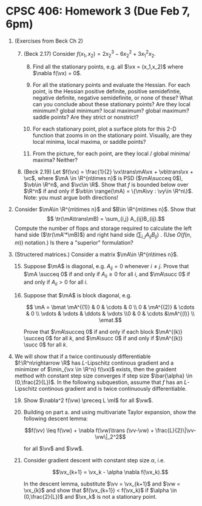 # **CPSC 406: Homework 3 (Due Feb 7, 6pm)**

1. (Exercises from Beck Ch 2) 

    7. (Beck 2.17) Consider $f(x_1,x_2) =  2x_2^3-6x_2^2+3x_1^2x_2$.

        8. Find all the stationary points, e.g. all $\vx = (x_1,x_2)$ where $\nabla f(\vx) = 0$. 

        9. For all the stationary points and evaluate the Hessian. For each point, is the Hessian positive definite, positive semidefintie, negative definite, negative semidefinite, or none of these? What can you conclude about these stationary points? Are they local minimum? global minimum? local maximum? global maximum? saddle points? Are they strict or nonstrict?

        10. For each stationary point, plot a surface  plots for this 2-D function that zooms in on the stationary point. Visually, are they local minima, local maxima, or saddle points?

        11.  From the picture, for each point, are they local / global minima/ maxima? Neither?
    
    12. (Beck 2.19) Let $f(\vx) = \frac{1}{2} \vx\trans\mA\vx + \vb\trans\vx + \vc$, where $\mA \in \R^{n\times n}$ is PSD ($\mA\succeq 0$), $\vb\in \R^n$, and $\vc\in \R$. Show that $f$ is bounded below over $\R^n$ if and only if $\vb\in \range(\mA) = \{\mA\vy : \vy\in \R^n\}$. Note: you must argue both directions!

13. Consider $\mA\in \R^{m\times n}$ and $B\in \R^{m\times n}$. Show that 
    $$ \tr(\mA\trans\mB) = \sum_{i,j} A_{ij}B_{ij}.$$ 
    Compute the number of flops and storage required to calculate the left hand side ($\tr(\mA'*\mB)$) and right hand side ($\sum_{i,j} A_{ij}B_{ij}$) . (Use  $O(f(n,m))$ notation.) Is there a "superior" formulation?

14. (Structered matrices.) Consider a  matrix $\mA\in \R^{n\times n}$.

    15. Suppose $\mA$ is diagonal, e.g. $A_{ij} = 0$ whenever $i\neq j$. Prove that $\mA \succeq 0$ if and only if $A_{ii} \geq 0$ for all $i$, and $\mA\succ 0$ if and only if $A_{ii} > 0$ for all $i$.

    16. Suppose that $\mA$ is block diagonal, e.g. 

        $$ \mA = \bmat \mA^{(1)} & 0 &  \cdots & 0 \\ 0 & \mA^{(2)} & \cdots & 0 \\ \vdots   & \vdots   & \ddots & \vdots \\0 & 0 & \cdots  &\mA^{(l)}  \\ \emat.$$

        Prove that $\mA\succeq 0$ if and only if each block $\mA^{(k)} \succeq 0$ for all $k$, and $\mA\succ 0$ if and only if $\mA^{(k)} \succ 0$ for all $k$.

18. We will show that if a twice continuously differentiable $f:\R^n\rightarrow \R$ has $L$-Lipschitz continous gradient and a minimizer of $\min_{\vx \in \R^n} f(\vx)$ exists, then the graident method with constant step size converges if step size $\bar{\alpha} \in (0,\frac{2}{L})$. In the following subquestion, assume that $f$ has an $L$-Lipschitz continous gradient and is twice continuously differentiable.

    19. Show $\nabla^2 f(\vw) \preceq L \mI$ for all $\vw$.

    20. Building on part a. and using multivariate Taylor expansion, show the following descent lemma:

        $$f(\vv) \leq f(\vw) + \nabla f(\vw)\trans (\vv-\vw) + \frac{L}{2}\|\vv-\vw\|_2^2$$

        for all $\vv$ and $\vw$.

    21. Consider gradient descent with constant step size $\alpha$, i.e.

        $$\vx_{k+1} = \vx_k - \alpha \nabla f(\vx_k).$$

        In the descent lemma, substitute $\vv = \vx_{k+1}$ and $\vw = \vx_{k}$ and show that $f(\vx_{k+1}) < f(\vx_k)$ if $\alpha \in (0,\frac{2}{L})$ and $\vx_k$ is not a stationary point.

